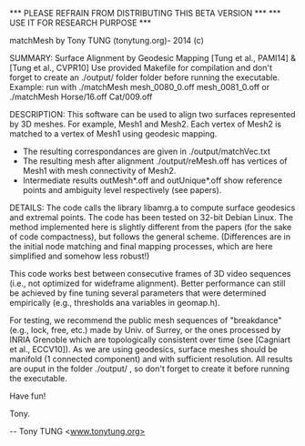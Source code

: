 *** PLEASE REFRAIN FROM DISTRIBUTING THIS BETA VERSION ***
*** USE IT FOR RESEARCH PURPOSE ***

matchMesh by Tony TUNG (tonytung.org)- 2014 (c)

SUMMARY:
Surface Alignment by Geodesic Mapping [Tung et al., PAMI14] & [Tung et al., CVPR10]
Use provided Makefile for compilation and don't forget to create an ./output/ folder folder before running the executable.
Example: run with ./matchMesh mesh_0080_0.off mesh_0081_0.off or ./matchMesh Horse/16.off Cat/009.off 

DESCRIPTION:
This software can be used to align two surfaces represented by 3D meshes. For example, Mesh1 and Mesh2.
Each vertex of Mesh2 is matched to a vertex of Mesh1 using geodesic mapping.
* The resulting correspondances are given in ./output/matchVec.txt
* The resulting mesh after alignment ./output/reMesh.off has vertices of Mesh1 with mesh connectivity of Mesh2.
* Intermediate results outMesh*.off and outUnique*.off show reference points and ambiguity level respectively (see papers).

DETAILS:
The code calls the library libamrg.a to compute surface geodesics and extremal points.
The code has been tested on 32-bit Debian Linux.
The method implemented here is slightly different from the papers (for the sake of code compactness), but follows the general scheme.
(Differences are in the initial node matching and final mapping processes, which are here simplified and somehow less robust!)

This code works best between consecutive frames of 3D video sequences (i.e., not optimized for wideframe alignment).
Better performance can still be achieved by fine tuning several parameters that were determined empirically (e.g., thresholds ana variables in geomap.h).

For testing, we recommend the public mesh sequences of "breakdance" (e.g., lock, free, etc.) made by Univ. of Surrey,
or the ones processed by INRIA Grenoble which are topologically consistent over time (see [Cagniart et al., ECCV10]).
As we are using geodesics, surface meshes should be manifold (1 connected component) and with sufficient resolution.
All results are ouput in the folder ./output/ , so don't forget to create it before running the executable.


Have fun!

Tony.


--
Tony TUNG <www.tonytung.org>

